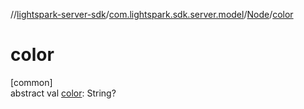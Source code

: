 //[lightspark-server-sdk](../../../index.md)/[com.lightspark.sdk.server.model](../index.md)/[Node](index.md)/[color](color.md)

# color

[common]\
abstract val [color](color.md): String?
